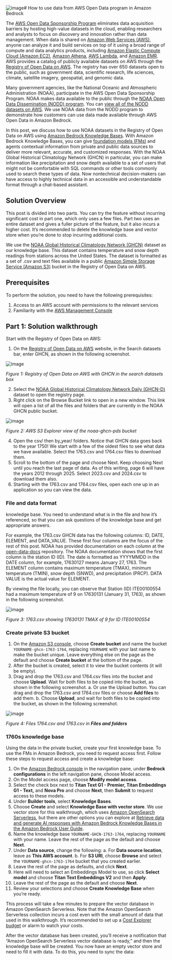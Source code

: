 ![image](https://github.com/user-attachments/assets/f809fa0c-708b-4345-a2c3-ebc894855304)# How to use data from AWS Open Data program in Amazon Bedrock

The [AWS Open Data Sponsorship Program](https://aws.amazon.com/opendata/open-data-sponsorship-program/) eliminates data acquisition barriers by hosting high-value datasets in the cloud, enabling researchers and analysts to focus on discovery and innovation rather than data management. When data is shared on [Amazon Web Services (AWS)](https://aws.amazon.com/), anyone can analyze it and build services on top of it using a broad range of compute and data analytics products, including [Amazon Elastic Compute Cloud (Amazon EC2)](https://aws.amazon.com/ec2/), [Amazon Athena](https://aws.amazon.com/athena/), [AWS Lambda](https://aws.amazon.com/lambda/), and [Amazon EMR](https://aws.amazon.com/emr/). AWS provides a catalog of publicly available datasets on AWS through the [Registry of Open Data on AWS](https://registry.opendata.aws/). The registry has over 650 datasets open to the public, such as government data, scientific research, life sciences, climate, satellite imagery, geospatial, and genomic data.

Many government agencies, like the National Oceanic and Atmospheric Administration (NOAA), participate in the AWS Open Data Sponsorship Program. NOAA makes data available to the public through the [NOAA Open Data Dissemination (NODD) program](https://www.noaa.gov/information-technology/open-data-dissemination). You can [view all of the NODD datasets on AWS](https://registry.opendata.aws/collab/noaa/). We use NOAA data from the NODD program to demonstrate how customers can use data made available through AWS Open Data in Amazon Bedrock.

In this post, we discuss how to use NOAA datasets in the Registry of Open Data on AWS using [Amazon Bedrock Knowledge Bases](https://aws.amazon.com/bedrock/knowledge-bases/). With Amazon Bedrock Knowledge Bases, you can give [foundation models (FMs)](https://aws.amazon.com/what-is/foundation-models/) and agents contextual information from private and public data sources to deliver more relevant, accurate, and customized responses. With the NOAA Global Historical Climatology Network (GHCN) in particular, you can make information like precipitation and snow depth available to a set of users that might not be comfortable with SQL commands or other tools commonly used to search these types of data. Now nontechnical decision-makers can have access to highly technical data in an accessible and understandable format through a chat-based assistant.

## Solution Overview
This post is divided into two parts. You can try the feature without incurring significant cost in part one, which only uses a few files. Part two uses an entire dataset and gives a fuller picture of the feature, but it also incurs a higher cost. It’s recommended to delete the knowledge base and vector store when you’re done to stop incurring additional costs.

We use the [NOAA Global Historical Climatology Network (GHCN)](https://registry.opendata.aws/noaa-ghcn/) dataset as our knowledge base. This dataset contains temperature and snow depth readings from stations across the United States. The dataset is formatted as a set of .csv and text files available in a public [Amazon Simple Storage Service (Amazon S3)](https://aws.amazon.com/s3/) bucket in the Registry of Open Data on AWS.

## Prerequisites
To perform the solution, you need to have the following prerequisites:
1.	Access to an AWS account with permissions to the relevant services
2.	Familiarity with the [AWS Management Console](https://aws.amazon.com/console/)

## Part 1: Solution walkthrough
Start with the Registry of Open Data on AWS:

1.	On the [Registry of Open Data on AWS](https://registry.opendata.aws/) website, in the Search datasets bar, enter GHCN, as shown in the following screenshot.

![image](https://github.com/user-attachments/assets/fc1b18a8-e469-4291-95b0-ae6d8e93363b)

*Figure 1: Registry of Open Data on AWS with GHCN in the search datasets box*

2.  Select the [NOAA Global Historical Climatology Network Daily (GHCN-D)](https://registry.opendata.aws/noaa-ghcn/) dataset to open the registry page.
3.  Right click on the Browse Bucket link to open in a new window. This link will open a list of all the files and folders that are currently in the NOAA GHCN public bucket.
  
![image](https://github.com/user-attachments/assets/5bf1eac6-8a6c-481b-a13a-9bd56a46a86c)

*Figure 2: AWS S3 Explorer view of the noaa-ghcn-pds bucket*

4.	Open the csv/ then by_year/ folders. Notice that GHCN data goes back to the year 1750! We start with a few of the oldest files to see what data we have available. Select the 1763.csv and 1764.csv files to download them.
5.	Scroll to the bottom of the page and choose Next. Keep choosing Next until you reach the last page of data. As of this writing, page 6 will have the years 2012 through 2025. Select 2023.csv and 2024.csv to download them also.
6.	Starting with the 1763.csv and 1764.csv files, open each one up in an application so you can view the data. 

### File and data format
knowledge base. You need to understand what is in the file and how it’s referenced, so that you can ask questions of the knowledge base and get appropriate answers. 

For example, the 1763.csv GHCN data has the following columns: ID, DATE, ELEMENT, and DATA_VALUE. These first four columns are the focus of the rest of this post. NOAA has provided documentation on each column at the [open-data-docs](https://github.com/awslabs/open-data-docs/tree/main/docs/noaa/noaa-ghcn) repository. The NOAA documentation shows that the first column is the station ID (ID). The date is formatted as YYYYMMDD in the DATE column, for example, 17630127 means January 27, 1763. The ELEMENT column contains maximum temperature (TMAX), minimum temperature (TMIN), snow depth (SNWD), and precipitation (PRCP). DATA VALUE is the actual value for ELEMENT.

By viewing the file locally, you can observe that Station (ID) ITE00100554 had a maximum temperature of 9 on 17630131 (January 31, 1763), as shown in the following screenshot.

![image](https://github.com/user-attachments/assets/04a22d7b-f22d-4132-88d9-4fcda6657241)

*Figure 3: 1763.csv showing 17630131 TMAX of 9 for ID ITE00100554*

### Create private S3 bucket
1.	On the [Amazon S3 console](https://console.aws.amazon.com/s3/), choose **Create bucket** and name the bucket `YOURNAME-ghcn-1763-1764`, replacing `YOURNAME` with your last name to make the bucket unique. Leave everything else on the page as the default and choose **Create bucket** at the bottom of the page.
2.	After the bucket is created, select it to view the bucket contents (it will be empty). 
3.	Drag and drop the 1763.csv and 1764.csv files into the bucket and choose **Upload**. Wait for both files to be copied into the bucket, as shown in the following screenshot.
a.	Or use the Upload button. You can drag and drop the 1763.csv and 1764.csv files or choose **Add files** to add them.
b.	Choose **Upload**, and wait for both files to be copied into the bucket, as shown in the following screenshot.

![image](https://github.com/user-attachments/assets/bfc0b066-f870-4161-a398-9b218e9a6e53)

*Figure 4: Files 1764.csv and 1763.csv in **Files and folders***

### 1760s knowledge base
Using the data in the private bucket, create your first knowledge base. To use the FMs in Amazon Bedrock, you need to request access first. Follow these steps to request access and create a knowledge base:

1.	On the [Amazon Bedrock console](https://console.aws.amazon.com/bedrock) in the navigation pane, under **Bedrock configurations** in the left navigation pane, choose Model access.
2.	On the Model access page, choose **Modify model access**. 
3.	Select the check box next to **Titan Text G1 - Premier, Titan Embeddings G1 - Text,** and **Nova Pro** and choose **Next**, then **Submit** to request access to these models.
4.	Under **Builder tools**, select **Knowledge Bases**. 
5.	Choose **Create** and select **Knowledge Base with vector store**. We use vector store for this walkthrough, which uses [Amazon OpenSearch Serverless](https://aws.amazon.com/opensearch-service/features/serverless/), but there are other options you can explore at [Retrieve data and generate AI responses with Amazon Bedrock Knowledge Bases in the Amazon Bedrock User Guide](https://docs.aws.amazon.com/bedrock/latest/userguide/knowledge-base.html).
6.	Name the knowledge base `YOURNAME-GHCN-1763-1764`, replacing `YOURNAME` with your name. Leave the rest of the page as the default and choose **Next**.
7.	Under **Data source**, change the following:
a.	For **Data source location**, leave as **This AWS account**.
b.	For **S3 URI**, choose **Browse** and select the `YOURNAME-ghcn-1763-1764` bucket that you created earlier.
8.	Leave the rest of the page as defaults, and click **Next**.
9.	Here will need to select an Embeddings Model to use, so click **Select model** and choose **Titan Text Embeddings V2** and then **Apply**.
10.	Leave the rest of the page as the default and choose **Next**.
11.	Review your selections and choose **Create Knowledge Base** when you’re ready.

This process will take a few minutes to prepare the vector database in Amazon OpenSearch Serverless. Note that the Amazon OpenSearch Serverless collection incurs a cost even with the small amount of data that used in this walkthrough. It’s recommended to set up a [Cost Explorer budget](https://docs.aws.amazon.com/AmazonCloudWatch/latest/monitoring/monitor_estimated_charges_with_cloudwatch.html) or alarm to watch your costs.

After the vector database has been created, you’ll receive a notification that “Amazon OpenSearch Serverless vector database is ready,” and then the knowledge base will be created. You now have an empty vector store and need to fill it with data. To do this, you need to sync the data:


